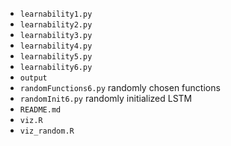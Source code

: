* `learnability1.py`
* `learnability2.py`
* `learnability3.py`
* `learnability4.py`
* `learnability5.py`
* `learnability6.py`
* `output`
* `randomFunctions6.py` randomly chosen functions
* `randomInit6.py` randomly initialized LSTM
* `README.md`
* `viz.R`
* `viz_random.R`

